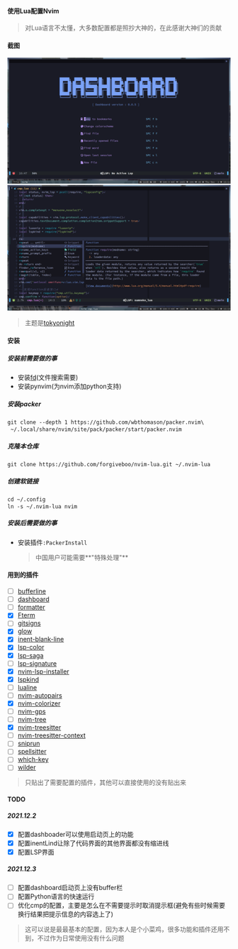 #### 使用Lua配置Nvim
> 对Lua语言不太懂，大多数配置都是照抄大神的，在此感谢大神们的贡献
#### 截图
![启动页](https://github.com/forgiveboo/nvim-lua/blob/main/screenshots/dashboard.png)
![Nvim使用界面](https://github.com/forgiveboo/nvim-lua/blob/main/screenshots/nvim.png)
> 主题是[tokyonight](https://github.com/folke/tokyonight.nvim)
#### 安装
##### 安装前需要做的事
- 安装[fd](https://github.com/sharkdp/fd)(文件搜索需要)
- 安装pynvim(为nvim添加python支持)
##### 安装packer
```
git clone --depth 1 https://github.com/wbthomason/packer.nvim\
 ~/.local/share/nvim/site/pack/packer/start/packer.nvim
```
##### 克隆本仓库
```
git clone https://github.com/forgiveboo/nvim-lua.git ~/.nvim-lua
```
##### 创建软链接
```
cd ~/.config
ln -s ~/.nvim-lua nvim
```
##### 安装后需要做的事
- 安装插件`:PackerInstall`
   > 中国用户可能需要**"特殊处理"**
#### 用到的插件
- [ ] [bufferline](https://github.com/akinsho/bufferline.nvim)
- [ ] [dashboard](https://github.com/glepnir/dashboard-nvim)
- [ ] [formatter](https://github.com/mhartington/formatter.nvim)
- [X] [Fterm](https://github.com/numToStr/FTerm.nvim)
- [ ] [gitsigns](https://github.com/lewis6991/gitsigns.nvim)
- [X] [glow](https://github.com/ellisonleao/glow.nvim)
- [X] [inent-blank-line](https://github.com/lukas-reineke/indent-blankline.nvim)
- [X] [lsp-color](https://github.com/folke/lsp-colors.nvim)
- [X] [lsp-saga](https://github.com/glepnir/lspsaga.nvim)
- [ ] [lsp-signature](https://github.com/ray-x/lsp_signature.nvim)
- [X] [nvim-lsp-installer](https://github.com/williamboman/nvim-lsp-installer)
- [X] [lspkind](https://github.com/onsails/lspkind-nvim)
- [ ] [lualine](https://github.com/nvim-lualine/lualine.nvim)
- [ ] [nvim-autopairs](https://github.com/windwp/nvim-autopairs)
- [X] [nvim-colorizer](https://github.com/norcalli/nvim-colorizer.lua)
- [ ] [nvim-gps](https://github.com/SmiteshP/nvim-gps)
- [ ] [nvim-tree](https://github.com/kyazdani42/nvim-tree.lua)
- [X] [nvim-treesitter](https://github.com/nvim-treesitter/nvim-treesitter)
- [ ] [nvim-treesitter-context](https://github.com/romgrk/nvim-treesitter-context)
- [ ] [sniprun](https://github.com/michaelb/sniprun)
- [ ] [spellsitter](https://github.com/lewis6991/spellsitter.nvim)
- [ ] [which-key](https://github.com/folke/which-key.nvim)
- [ ] [wilder](https://github.com/gelguy/wilder.nvim)
> 只贴出了需要配置的插件，其他可以直接使用的没有贴出来
#### TODO
##### 2021.12.2
- [X] 配置dashboader可以使用启动页上的功能
- [X] 配置inentLind让除了代码界面的其他界面都没有缩进线
- [X] 配置LSP界面
##### 2021.12.3
- [ ] 配置dashboard启动页上没有buffer栏
- [ ] 配置Python语言的快速运行
- [ ] 优化cmp的配置，主要是怎么在不需要提示时取消提示框(避免有些时候需要换行结果把提示信息的内容选上了)
> 这可以说是最最基本的配置，因为本人是个小菜鸡，很多功能和插件还用不到，不过作为日常使用没有什么问题
